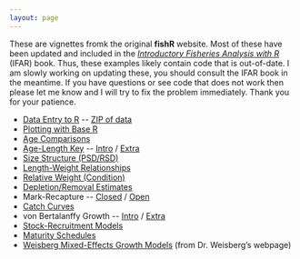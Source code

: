 ```yaml
---
layout: page
---
```


These are vignettes fromk the original **fishR** website.  Most of these have been updated and included in the [*Introductory Fisheries Analysis with R*](http://derekogle.com/IFAR/) (IFAR) book.  Thus, these examples likely contain code that is out-of-date.  I am slowly working on updating these, you should consult the IFAR book in the meantime.  If you have questions or see code that does not work then please let me know and I will try to fix the problem immediately.  Thank you for your patience.

* [Data Entry to R](oldFishRVignettes/DataEntry.pdf) -- [ZIP of data](oldFishRVignettes/DataEntry.zip)
* [Plotting with Base R](oldFishRVignettes/BasePlotting.pdf)
* [Age Comparisons](oldFishRVignettes/AgeComparisons.pdf)
* [Age-Length Key](oldFishRVignettes/AgeLengthKey.pdf) -- [Intro](oldFishRVignettes/Backcalculation.pdf) / [Extra](oldFishRVignettes/BackcalculationExtra.pdf)
* [Size Structure (PSD/RSD)](oldFishRVignettes/SizeStructure.pdf)
* [Length-Weight Relationships](oldFishRVignettes/LengthWeight.pdf)
* [Relative Weight (Condition)](oldFishRVignettes/RelativeWeight.pdf)
* [Depletion/Removal Estimates](oldFishRVignettes/Depletion.pdf)
* Mark-Recapture -- [Closed](oldFishRVignettes/MRClosed.pdf) / [Open](oldFishRVignettes/MROpen.pdf)
* [Catch Curves](oldFishRVignettes/CatchCurve.pdf)
* von Bertalanffy Growth -- [Intro](oldFishRVignettes/VonBertalanffy.pdf) /  [Extra](oldFishRVignettes/VonBertalanffyExtra.pdf)
* [Stock-Recruitment Models](oldFishRVignettes/StockRecruit.pdf)
* [Maturity Schedules](oldFishRVignettes/Maturity.pdf)
* [Weisberg Mixed-Effects Growth Models](http://users.stat.umn.edu/~sandy/courses/8053/handouts/fishgrowth.pdf) (from Dr. Weisberg’s webpage)
